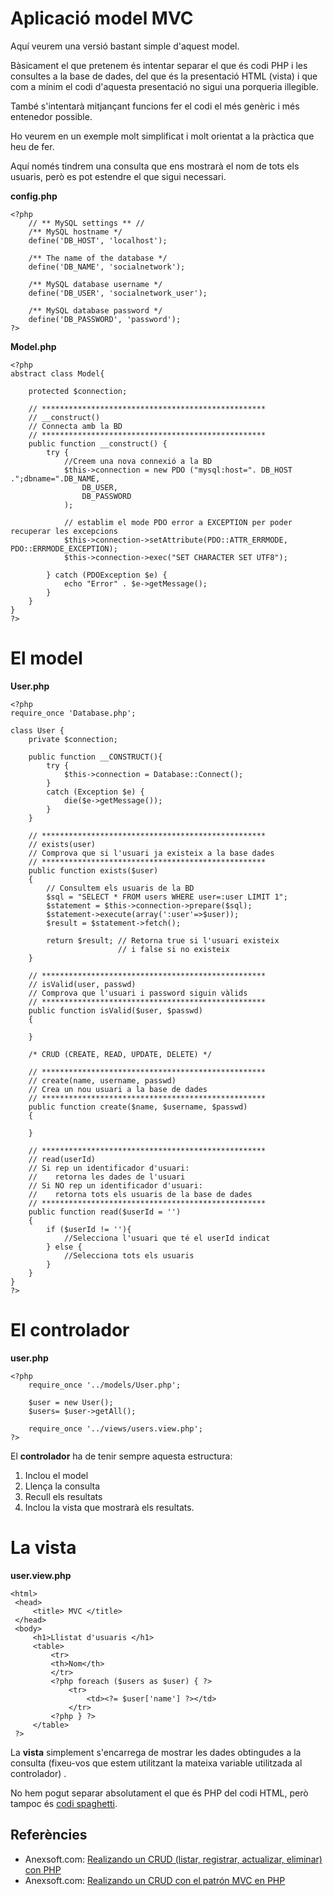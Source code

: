 # Aplicació model MVC

Aquí veurem una versió bastant simple d'aquest model.

Bàsicament el que pretenem és intentar separar el que és codi PHP i les consultes a la base de dades, del que és la presentació HTML (vista) i que com a mínim el codi
d'aquesta presentació no sigui una porqueria illegible.

També s'intentarà mitjançant funcions fer el codi el més genèric i més entenedor possible.

Ho veurem en un exemple molt simplificat i molt orientat a la pràctica que heu de fer.

Aquí només tindrem una consulta que ens mostrarà el nom de tots els usuaris, però es pot estendre el que sigui necessari.

**config.php**

```php+lineNumbers:true
<?php
    // ** MySQL settings ** //
    /** MySQL hostname */
    define('DB_HOST', 'localhost');

    /** The name of the database */
    define('DB_NAME', 'socialnetwork');

    /** MySQL database username */
    define('DB_USER', 'socialnetwork_user');

    /** MySQL database password */
    define('DB_PASSWORD', 'password');
?>
```

**Model.php**

```php+lineNumbers:true
<?php
abstract class Model{

    protected $connection;
    
    // ************************************************** 
    // __construct()
    // Connecta amb la BD
    // ************************************************** 
    public function __construct() {
        try {     
            //Creem una nova connexió a la BD
            $this->connection = new PDO ("mysql:host=". DB_HOST .";dbname=".DB_NAME,
                DB_USER,
                DB_PASSWORD
            );
            
            // establim el mode PDO error a EXCEPTION per poder recuperar les excepcions
            $this->connection->setAttribute(PDO::ATTR_ERRMODE, PDO::ERRMODE_EXCEPTION);
            $this->connection->exec("SET CHARACTER SET UTF8");
        
        } catch (PDOException $e) {
            echo "Error" . $e->getMessage();
        }
    }
}
?>
```

# El model

**User.php**

```php+lineNumbers:true
<?php
require_once 'Database.php';

class User {
    private $connection;

    public function __CONSTRUCT(){
        try {
            $this->connection = Database::Connect();
        } 
        catch (Exception $e) {
            die($e->getMessage());
        }
    }

    // ************************************************** 
    // exists(user)
    // Comprova que si l'usuari ja existeix a la base dades
    // ************************************************** 
    public function exists($user)
    {
        // Consultem els usuaris de la BD
        $sql = "SELECT * FROM users WHERE user=:user LIMIT 1";
        $statement = $this->connection->prepare($sql);
        $statement->execute(array(':user'=>$user));
        $result = $statement->fetch();

        return $result; // Retorna true si l'usuari existeix 
                        // i false si no existeix
    }

    // ************************************************** 
    // isValid(user, passwd)
    // Comprova que l'usuari i password siguin vàlids
    // ************************************************** 
    public function isValid($user, $passwd)
    {
        
    }
    
    /* CRUD (CREATE, READ, UPDATE, DELETE) */
    
    // ************************************************** 
    // create(name, username, passwd)
    // Crea un nou usuari a la base de dades
    // ************************************************** 
    public function create($name, $username, $passwd)
    {
        
    }
    
    // ************************************************** 
    // read(userId)
    // Si rep un identificador d'usuari: 
    //    retorna les dades de l'usuari 
    // Si NO rep un identificador d'usuari: 
    //    retorna tots els usuaris de la base de dades
    // ************************************************** 
    public function read($userId = '')
    {
        if ($userId != ''){
            //Selecciona l'usuari que té el userId indicat
        } else {
            //Selecciona tots els usuaris
        }
    }
}
?>
```

# El controlador

**user.php**

```php+lineNumbers:true
<?php
    require_once '../models/User.php';
    
    $user = new User();
    $users= $user->getAll();
    
    require_once '../views/users.view.php';
?>
```

El **controlador** ha de tenir sempre aquesta estructura:
  1. Inclou el model
  2. Llença la consulta
  3. Recull els resultats 
  4. Inclou la vista que mostrarà els resultats.

# La vista

**user.view.php**

```xml+lineNumbers:true
<html>
 <head>
     <title> MVC </title>
 </head>
 <body>
     <h1>Llistat d'usuaris </h1>
     <table>
         <tr>
         <th>Nom</th>
         </tr>
         <?php foreach ($users as $user) { ?>
             <tr>
                 <td><?= $user['name'] ?></td>
             </tr>
         <?php } ?>
     </table>
 ?>
 ```
 
La **vista** simplement s'encarrega de mostrar les dades obtingudes a la consulta (fixeu-vos que estem utilitzant la mateixa variable utilitzada al controlador) .

No hem pogut separar absolutament el que és PHP del codi HTML, però tampoc és [codi spaghetti](https://ca.wikipedia.org/wiki/Codi_spaghetti).


## Referències

* Anexsoft.com: [Realizando un CRUD (listar, registrar, actualizar, eliminar) con PHP](http://anexsoft.com/p/57/realizando-un-crud-listar-registrar-actualizar-eliminar-con-php)
* Anexsoft.com: [Realizando un CRUD con el patrón MVC en PHP](http://anexsoft.com/p/61/realizando-un-crud-con-el-patron-mvc-en-php)